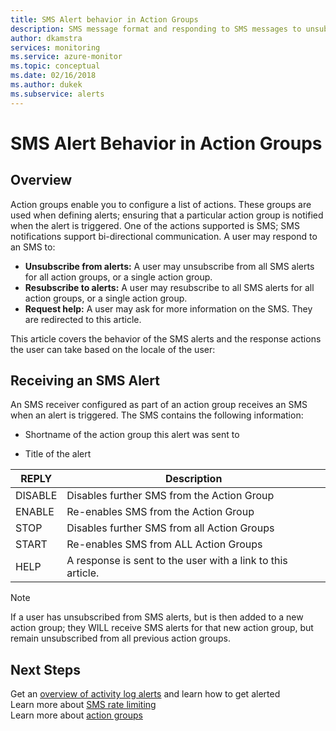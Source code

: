 ```yaml
---
title: SMS Alert behavior in Action Groups
description: SMS message format and responding to SMS messages to unsubscribe, resubscribe or request help.
author: dkamstra
services: monitoring
ms.service: azure-monitor
ms.topic: conceptual
ms.date: 02/16/2018
ms.author: dukek
ms.subservice: alerts
---
```

# SMS Alert Behavior in Action Groups
## Overview ##
Action groups enable you to configure a list of actions. These groups are used when defining alerts; ensuring that a particular action group is notified when the alert is triggered. One of the actions supported is SMS; SMS notifications support bi-directional communication. A user may respond to an SMS to:

- **Unsubscribe from alerts:** A user may unsubscribe from all SMS alerts for all action groups, or a single action group.
- **Resubscribe to alerts:** A user may resubscribe to all SMS alerts for all action groups, or a single action group.  
- **Request help:** A user may ask for more information on the SMS. They are redirected to this article.

This article covers the behavior of the SMS alerts and the response actions the user can take based on the locale of the user:

## Receiving an SMS Alert
An SMS receiver configured as part of an action group receives an SMS when an alert is triggered. The SMS contains the following information:
* Shortname of the action group this alert was sent to
- Title of the alert

| REPLY | Description |
| ----- | ----------- |
| DISABLE <Action Group Short name> | Disables further SMS from the Action Group |
| ENABLE <Action Group Short name> | Re-enables SMS from the Action Group |
| STOP | Disables further SMS from all Action Groups |
| START | Re-enables SMS from ALL Action Groups |
| HELP | A response is sent to the user with a link to this article. |

>[!NOTE]
>If a user has unsubscribed from SMS alerts, but is then added to a new action group; they WILL receive SMS alerts for that new action group, but remain unsubscribed from all previous action groups.

## Next Steps
Get an [overview of activity log alerts](alerts-overview.md) and learn how to get alerted  
Learn more about [SMS rate limiting](alerts-rate-limiting.md)  
Learn more about [action groups](../../azure-monitor/platform/action-groups.md)

